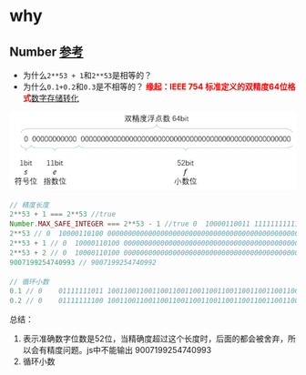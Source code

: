 # why
## Number [参考](https://segmentfault.com/a/1190000008268668)
- 为什么`2**53 + 1`和`2**53`是相等的？
- 为什么`0.1+0.2`和`0.3`是不相等的？
<span style="color:red;font-weight: bold;">缘起：IEEE 754 标准定义的双精度64位格式</span>[数字存储转化](http://www.binaryconvert.com/result_double.html)

![bVIRcL?w=1406&amp;h=387](_v_images/20191113102432046_107530703.png)


```js
// 精度长度
2**53 + 1 === 2**53 //true
Number.MAX_SAFE_INTEGER === 2**53 - 1 //true 0	10000110011	1111111111111111111111111111111111111111111111111111
2**53 // 0	10000110100	0000000000000000000000000000000000000000000000000000
2**53 + 1 // 0	10000110100	0000000000000000000000000000000000000000000000000000 1
2**53 + 2 // 0	10000110100	0000000000000000000000000000000000000000000000000001 0
9007199254740993 // 9007199254740992

// 循环小数
0.1 // 0	01111111011	1001100110011001100110011001100110011001100110011010
0.2 // 0	01111111100	1001100110011001100110011001100110011001100110011010

```
总结：
1. 表示准确数字位数是52位，当精确度超过这个长度时，后面的都会被舍弃，所以会有精度问题。js中不能输出 9007199254740993
2. 循环小数

